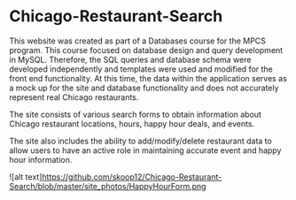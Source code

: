 # Chicago-Restaurant-Search

This website was created as part of a Databases course for the MPCS program.    This course focused on database design and query development in MySQL. Therefore, the SQL queries and database schema were developed independently and templates were used and modified for the front end functionality.  At this time, the data within the application serves as a mock up for the site and database functionality and does not accurately represent real Chicago restaurants.  

The site consists of various search forms to obtain information about Chicago restaurant locations, hours, happy hour deals, and events.

The site also includes the ability to add/modify/delete restaurant data to allow users to have an active role in maintaining accurate event and happy hour information.  

![alt text]https://github.com/skoop12/Chicago-Restaurant-Search/blob/master/site_photos/HappyHourForm.png
